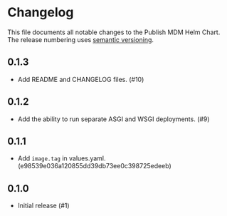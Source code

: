 # Changelog

This file documents all notable changes to the Publish MDM Helm Chart.
The release numbering uses [semantic versioning](http://semver.org).

## 0.1.3

- Add README and CHANGELOG files. (#10)

## 0.1.2

- Add the ability to run separate ASGI and WSGI deployments. (#9)

## 0.1.1

- Add `image.tag` in values.yaml. (e98539e036a120855dd39db73ee0c398725edeeb)

## 0.1.0

- Initial release (#1)
